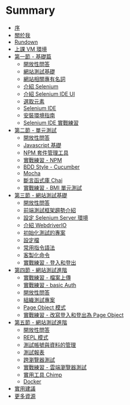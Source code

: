 # Summary

* [序](README.md)
* [關於我](promotion/about-me.md)
* [Rundown](promotion/course/20170625/rundown.md)
* [上課 VM 環境](mise/env.md)
* [第一節 - 基礎篇]()
  * [開放性問答](questions/1.md)
  * [網站測試基礎](foundation/README.md)
  * [網站相關專有名詞](foundation/terms.md)
  * [介紹 Selenium](selenium/README.md)
  * [介紹 Selenium IDE UI](selenium-ide/ui.md)
  * [選取元素](foundation/selector.md)
  * [Selenium IDE](selenium-ide/README.md)
  * [安裝環境指南](install/README.md)
  * [Selenium IDE 實戰練習](selenium-ide/ex.md)
* [第二節 - 單元測試]()
  * [開放性問答](questions/2.md)
  * [Javascript 基礎](mise/js.md)
  * [NPM 套件管理工具](mise/npm.md)
  * [實戰練習 - NPM](mise/npm-ex.md)
  * [BDD Style - Cucumber](framework/cucumber.md)
  * [Mocha](framework/mocha.md)
  * [斷言函式庫 Chai](framework/chai.md)
  * [實戰練習 - BMI 單元測試](framework/mocha-ex.md)
* [第三節 - 網站測試基礎](webdriverio/README.md)
  * [開放性問答](questions/3.md)
  * [前端測試框架趨勢介紹](foundation/end-to-end-testing-trend.md)
  * [設定 Selenium Server 環境](selenium/selenium-server.md)
  * [介紹 WebdriverIO](webdriverio/README.md)
  * [初始化測試的專案](webdriverio/init.md)
  * [設定檔](webdriverio/conf.md)
  * [常用指令語法](webdriverio/commend.md)
  * [客製化命令](webdriverio/customer-commend.md)
  * [實戰練習 - 登入和登出](webdriverio/ex01.md)
* [第四節 - 網站測試進階]()
  * [實戰練習 - 檔案上傳](webdriverio/ex02.md)
  * [實戰練習 - basic Auth](webdriverio/ex03.md)
  * [開放性問答](questions/4.md)
  * [組織測試專案](webdriverio/manage.md)
  * [Page Object 模式](webdriverio/page-object.md)
  * [實戰練習 - 改寫登入和登出為 Page Object](webdriverio/ex04.md)
* [第五節 - 網站測試進階]()
  * [開放性問答](questions/5.md)
  * [REPL 模式](webdriverio/repl.md)
  * [測試帳號與資料的管理](webdriverio/data.md)
  * [測試報表](report/README.md)
  * [跨瀏覽器測試](cloud/cross-browser-testing.md)
  * [實戰練習 - 雲端瀏覽器測試](webdriverio/ex05.md)
  * [實用工具 Chimp](mise/tool.md)
  * [Docker](mise/docker.md)
* [實用建議](advice/README.md)
* [更多資源](resource/README.md)

<!--* [Jenkins](mise/jenkins.md)-->
<!--* [hook 的應用](webdriverio/hook.md)-->
<!--* [window](webdriverio/window.md)-->